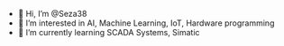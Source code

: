 - 👋 Hi, I’m @Seza38
- 👀 I’m interested in AI, Machine Learning, IoT, Hardware programming 
- 🌱 I’m currently learning SCADA Systems, Simatic


<!---
Seza38/Seza38 is a ✨ special ✨ repository because its `README.md` (this file) appears on your GitHub profile.
You can click the Preview link to take a look at your changes.
--->
